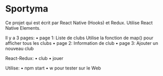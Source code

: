 # Sportyma
Ce projet qui est écrit par React Native (Hooks) et Redux.
Utilise React Native Elements.

Il y a 3 pages:
• page 1: Liste de clubs
Utilise la fonction de map() pour afficher tous les clubs
• page 2: Information de club
• page 3: Ajouter un nouveau club
 
React-Redux:
• club
• jouer

Utilise:
• npm start
• w pour tester sur le Web
